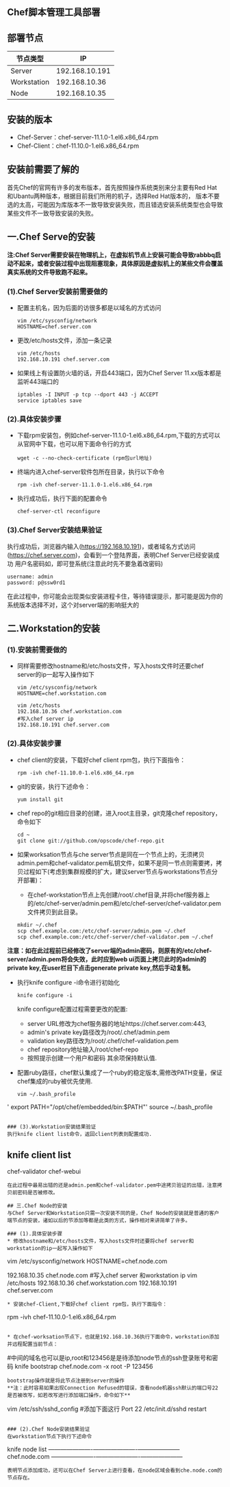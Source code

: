 ## Chef脚本管理工具部署

## 部署节点
节点类型 | IP |
-----| ------ |
Server | 192.168.10.191 |
Workstation | 192.168.10.36 |
Node | 192.168.10.35 |

## 安装的版本
* Chef-Server：chef-server-11.1.0-1.el6.x86_64.rpm
* Chef-Client：chef-11.10.0-1.el6.x86_64.rpm

## 安装前需要了解的
首先Chef的官网有许多的发布版本，首先按照操作系统类别来分主要有Red Hat和Ubantu两种版本，根据目前我们所用的机子，选择Red Hat版本的，
版本不要选的太高，可能因为库版本不一致导致安装失败，而且错选安装系统类型也会导致某些文件不一致导致安装的失败。

## 一.Chef Serve的安装
**注:Chef Server需要安装在物理机上，在虚拟机节点上安装可能会导致rabbbq启动不起来，或者安装过程中出现阻塞现象，具体原因是虚拟机上的某些文件会覆盖真实系统的文件导致跑不起来。**

### (1).Chef Server安装前需要做的
* 配置主机名，因为后面的访很多都是以域名的方式访问
  ```
  vim /etc/sysconfig/network 
  HOSTNAME=chef.server.com
  ```
  
* 更改/etc/hosts文件，添加一条记录
  ```
  vim /etc/hosts
  192.168.10.191 chef.server.com
  ```
  
* 如果线上有设置防火墙的话，开启443端口，因为Chef Server 11.xx版本都是监听443端口的
  ```
  iptables -I INPUT -p tcp --dport 443 -j ACCEPT
  service iptables save
  ```
  
### (2).具体安装步骤
* 下载rpm安装包，例如chef-server-11.1.0-1.el6.x86_64.rpm,下载的方式可以从官网中下载，也可以用下面命令行的方式
  ```
  wget -c --no-check-certificate (rpm包url地址)
  ```
 
* 终端内进入chef-server软件包所在目录，执行以下命令
  ```
  rpm -ivh chef-server-11.1.0-1.el6.x86_64.rpm
  ```
* 执行成功后，执行下面的配置命令
  ```
  chef-server-ctl reconfigure
  ```

### (3).Chef Server安装结果验证
执行成功后，浏览器内输入(https://192.168.10.191)，或者域名方式访问(https://chef.server.com)，会看到一个登陆界面，表明Chef Server已经安装成功
用户名密码如，即可登系统(注意此时先不要急着改密码)
  ```
  username: admin
  password: p@ssw0rd1
  ```

在此过程中，你可能会出现类似安装进程卡住，等待错误提示，那可能是因为你的系统版本选择不对，这个对server端的影响挺大的
## 二.Workstation的安装
### (1).安装前需要做的
* 同样需要修改hostname和/etc/hosts文件，写入hosts文件时还要chef server的ip一起写入操作如下
  ```
  vim /etc/sysconfig/network 
  HOSTNAME=chef.workstation.com
  
  vim /etc/hosts
  192.168.10.36 chef.workstation.com
  #写入chef server ip
  192.168.10.191 chef.server.com
  ```

### (2).具体安装步骤
* chef client的安装，下载好chef client rpm包，执行下面指令：
  ```
  rpm -ivh chef-11.10.0-1.el6.x86_64.rpm
  ```
  
* git的安装，执行下述命令：
  ```
  yum install git
  ```
* chef repo的git相应目录的创建，进入root主目录，git克隆chef repository，命令如下
  ```
  cd ~
  git clone git://github.com/opscode/chef-repo.git
  ```
  
* 如果worksation节点与che server节点是同在一个节点上的，无须拷贝admin.pem和chef-validator.pem私钥文件，如果不是同一节点则需要拷，拷贝过程如下(考虑到集群规模的扩大，建议server节点与workstations节点分开部署)：
  * 在chef-workstation节点上先创建/root/.chef目录,并将chef服务器上的/etc/chef-server/admin.pem和/etc/chef-server/chef-validator.pem文件拷贝到此目录。
  ```
  mkdir ~/.chef
  scp chef.example.com:/etc/chef-server/admin.pem ~/.chef
  scp chef.example.com:/etc/chef-server/chef-validator.pem ~/.chef
  ``` 
  
**注意：如在此过程前已经修改了server端的admin密码，则原有的/etc/chef-server/admin.pem将会失效，此时应到web ui页面上拷贝此时的admin的private key,在user栏目下点击generate private key,然后手动复制。**

* 执行knife configure -i命令进行初始化
  ```
  knife configure -i
  ```
  knife configure配置过程需要更改的配置:
    * server URL修改为chef服务器的地址https://chef.server.com:443, 
    * admin's private key路径改为/root/.chef/admin.pem
    * validation key路径改为/root/.chef/chef-validation.pem
    * chef repository地址输入/root/chef-repo
    * 按照提示创建一个用户和密码
  其余项保持默认值.
  
* 配置ruby路径，chef默认集成了一个ruby的稳定版本,需修改PATH变量，保证chef集成的ruby被优先使用.
  ```
  vim ~/.bash_profile
' export PATH="/opt/chef/embedded/bin:$PATH"'
  source ~/.bash_profile
  ```
  
### (3).Workstation安装结果验证
执行knife client list命令，返回client列表则配置成功.
  ```
  knife client list
  ------------------------
  chef-validator
  chef-webui 
  ```
  在此过程中最易出错的还是admin.pem和chef-validator.pem中途拷贝验证的出错，注意拷贝前密码是否被修改。
  
## 三.Chef Node的安装
与Chef Server和Workstation只需一次安装不同的是，Chef Node的安装就是普通的客户端节点的安装，诸如以后的节添加等都是此类的方式，操作相对来讲简单了许多。

### (1).具体安装步骤
* 修改hostname和/etc/hosts文件，写入hosts文件时还要将chef server和workstation的ip一起写入操作如下
  ```
  vim /etc/sysconfig/network 
  HOSTNAME=chef.node.com
  
  192.168.10.35 chef.node.com
  #写入chef server 和workstation ip
  vim /etc/hosts
  192.168.10.36 chef.workstation.com
  192.168.10.191 chef.server.com
  ```
* 安装chef-Client,下载好chef client rpm包，执行下面指令：
  ```
  rpm -ivh chef-11.10.0-1.el6.x86_64.rpm
  ```
  
* 在chef-worksation节点下，也就是192.168.10.36执行下面命令，workstation添加并远程配置当前节点：
  ```
  #中间的域名也可以是ip,root和123456是是待添加node节点的ssh登录账号和密码
  knife bootstrap chef.node.com -x root -P 123456
  ```
  bootstrap操作就是将此节点注册到server的操作
**注：此时容易如果出现Connection Refused的错误，查看node机器ssh默认的端口号22是否被改写，如若改写进行添加端口操作，命令如下**
  ```
  vim /etc/ssh/sshd_config
  #添加下面这行
  Port 22
  /etc/init.d/sshd restart
  ```
	
### (2).Chef Node安装结果验证
  在workstation节点下执行下述命令
  ```
  knife node list
  ———————-———————-———————
  chef.node.com
  ———————-———————-———————
  ```
  表明节点添加成功，还可以在Chef Server上进行查看，在node区域会看到che.node.com的节点存在。
